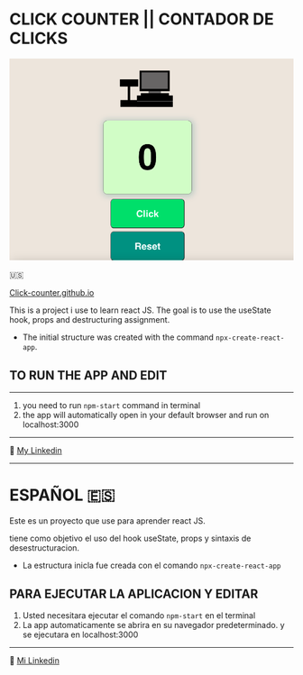 # CLICK COUNTER || CONTADOR DE CLICKS

![CAPTURE](/Click-counter-react.png "APP SCREENSHOT")

:us:

[Click-counter.github.io](https://jairmontenegro.github.io/Click-Counter-react-/ "click to enter")

This is a project i use to learn react JS.
The goal is to use the useState hook, props and destructuring assignment.

- The initial structure was created with the command `npx-create-react-app`.

## TO RUN THE APP AND EDIT

---

1. you need to run `npm-start` command in terminal
2. the app will automatically open in your default browser and run on localhost:3000

---

:round_pushpin: [My Linkedin](https://www.linkedin.com/in/jair-montenegro-2a9499218/ "Jair Montenegor Florez")

---

# ESPAÑOL :es:

Este es un proyecto que use para aprender react JS.

tiene como objetivo el uso del hook useState, props y sintaxis de desestructuracion.

- La estructura inicla fue creada con el comando `npx-create-react-app`

## PARA EJECUTAR LA APLICACION Y EDITAR

1. Usted necesitara ejecutar el comando `npm-start` en el terminal
2. La app automaticamente se abrira en su navegador predeterminado. y se ejecutara en localhost:3000

---

:round_pushpin: [Mi Linkedin](https://www.linkedin.com/in/jair-montenegro-2a9499218/ "Jair Montenegro Florez")
